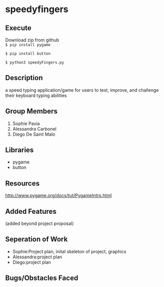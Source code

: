 # speedyfingers

## Execute
Download zip from github  
`$ pip install pygame`

`$ pip install button`

`$ python3 speedyFingers.py`


## Description
a speed typing application/game for users to test, improve, and challenge their keyboard typing abilities 

## Group Members
1. Sophie Pavia
2. Alessandra Carbonel
3. Diego De Saint Malo

## Libraries
- pygame
- button

## Resources
http://www.pygame.org/docs/tut/PygameIntro.html
## Added Features 
(added beyond project proposal)

## Seperation of Work
- Sophie:Project plan, inital skeleton of project, graphics
- Alessandra:project plan
- Diego:project plan

## Bugs/Obstacles Faced

